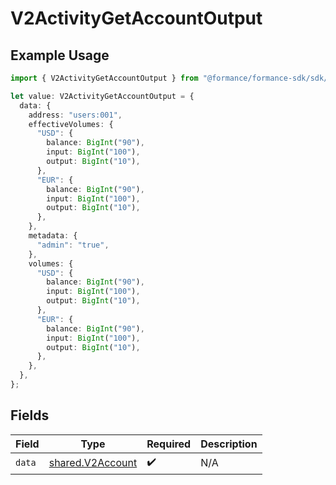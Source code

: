 # V2ActivityGetAccountOutput

## Example Usage

```typescript
import { V2ActivityGetAccountOutput } from "@formance/formance-sdk/sdk/models/shared";

let value: V2ActivityGetAccountOutput = {
  data: {
    address: "users:001",
    effectiveVolumes: {
      "USD": {
        balance: BigInt("90"),
        input: BigInt("100"),
        output: BigInt("10"),
      },
      "EUR": {
        balance: BigInt("90"),
        input: BigInt("100"),
        output: BigInt("10"),
      },
    },
    metadata: {
      "admin": "true",
    },
    volumes: {
      "USD": {
        balance: BigInt("90"),
        input: BigInt("100"),
        output: BigInt("10"),
      },
      "EUR": {
        balance: BigInt("90"),
        input: BigInt("100"),
        output: BigInt("10"),
      },
    },
  },
};
```

## Fields

| Field                                                       | Type                                                        | Required                                                    | Description                                                 |
| ----------------------------------------------------------- | ----------------------------------------------------------- | ----------------------------------------------------------- | ----------------------------------------------------------- |
| `data`                                                      | [shared.V2Account](../../../sdk/models/shared/v2account.md) | :heavy_check_mark:                                          | N/A                                                         |